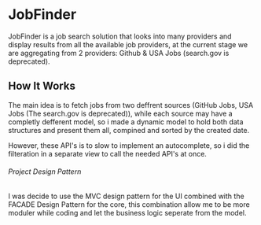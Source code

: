 # JobFinder
JobFinder is a job search solution that looks into many providers and display results from all the available job providers, at the current stage we are aggregating from 2 providers: Github & USA Jobs (search.gov is deprecated).

## How It Works
The main idea is to fetch jobs from two deffrent sources (GitHub Jobs, USA Jobs (The search.gov is deprecated)), while each source may have a completly defferent model, so i made a dynamic model to hold both data structures and present them all, compined and sorted by the created date.

However, these API's is to slow to implement an autocomplete, so i did the filteration in a separate view to call the needed API's at once.

###### Project Design Pattern
I was decide to use the MVC design pattern for the UI combined with the FACADE Design Pattern for the core, this combination allow me to be more moduler while coding and let the business logic seperate from the model.

